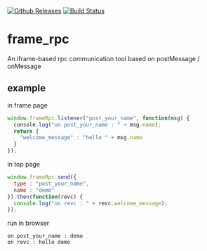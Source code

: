 [![Github Releases](https://img.shields.io/npm/l/express.svg)](https://github.com/wonder-sy0618/frame_rpc)
[![Build Status](https://travis-ci.org/wonder-sy0618/frame_rpc.svg?branch=master)](https://travis-ci.org/wonder-sy0618/frame_rpc)
# frame_rpc
An iframe-based rpc communication tool based on postMessage / onMessage


## example 
in frame page
``` javascript
window.frameRpc.listener("post_your_name", function(msg) {
  console.log("on post_your_name : " + msg.name);
  return {
    "welcome_message" : "hello " + msg.name
  }
});
```
in top page
``` javascript
window.frameRpc.send({
  type : "post_your_name",
  name : "demo"
}).then(function(revc) {
  console.log("on revc : " + revc.welcome_message);
});
```
run in browser
``` console
on post_your_name : demo
on revc : hello demo
```
